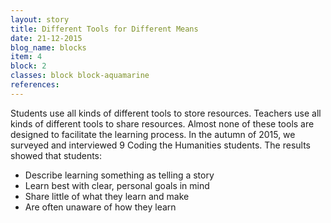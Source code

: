 ```yaml
---
layout: story
title: Different Tools for Different Means
date: 21-12-2015
blog_name: blocks
item: 4
block: 2
classes: block block-aquamarine
references:
---
```

Students use all kinds of different tools to store resources. Teachers use all kinds of different tools to share resources. Almost none of these tools are designed to facilitate the learning process. In the autumn of 2015, we surveyed and interviewed 9 Coding the Humanities students. The results showed that students:

- Describe learning something as telling a story
- Learn best with clear, personal goals in mind
- Share little of what they learn and make 
- Are often unaware of how they learn

